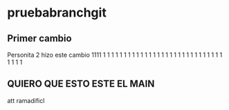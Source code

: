 # pruebabranchgit
## Primer cambio
Personita 2 hizo este cambio  1111 1 1 1  1 1 1 1  1 1 1  1 1 1 1  1 1 1  1 1 1  1 1 1  1 1 1 1  1 1 1 1 1 1  
## QUIERO QUE ESTO ESTE EL MAIN
att ramadificl